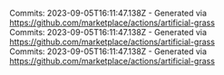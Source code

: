Commits: 2023-09-05T16:11:47.138Z - Generated via https://github.com/marketplace/actions/artificial-grass
<br>
Commits: 2023-09-05T16:11:47.138Z - Generated via https://github.com/marketplace/actions/artificial-grass
<br>
Commits: 2023-09-05T16:11:47.138Z - Generated via https://github.com/marketplace/actions/artificial-grass
<br>
